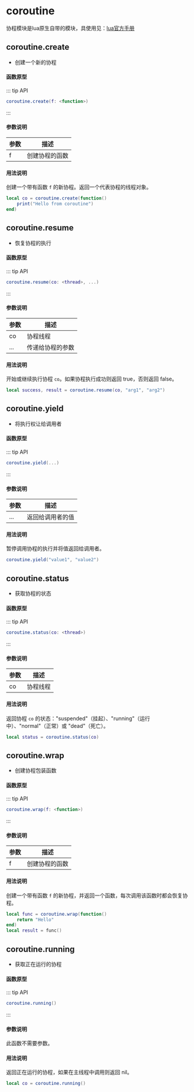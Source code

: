 
# coroutine

协程模块是lua原生自带的模块，具使用见：[lua官方手册](https://www.lua.org/manual/5.1/manual.html#5.2)

## coroutine.create

- 创建一个新的协程

#### 函数原型

::: tip API
```lua
coroutine.create(f: <function>)
```
:::


#### 参数说明

| 参数 | 描述 |
|------|------|
| f | 创建协程的函数 |

#### 用法说明

创建一个带有函数 `f` 的新协程。返回一个代表协程的线程对象。

```lua
local co = coroutine.create(function()
    print("Hello from coroutine")
end)
```

## coroutine.resume

- 恢复协程的执行

#### 函数原型

::: tip API
```lua
coroutine.resume(co: <thread>, ...)
```
:::


#### 参数说明

| 参数 | 描述 |
|------|------|
| co | 协程线程 |
| ... | 传递给协程的参数 |

#### 用法说明

开始或继续执行协程 `co`。如果协程执行成功则返回 true，否则返回 false。

```lua
local success, result = coroutine.resume(co, "arg1", "arg2")
```

## coroutine.yield

- 将执行权让给调用者

#### 函数原型

::: tip API
```lua
coroutine.yield(...)
```
:::


#### 参数说明

| 参数 | 描述 |
|------|------|
| ... | 返回给调用者的值 |

#### 用法说明

暂停调用协程的执行并将值返回给调用者。

```lua
coroutine.yield("value1", "value2")
```

## coroutine.status

- 获取协程的状态

#### 函数原型

::: tip API
```lua
coroutine.status(co: <thread>)
```
:::


#### 参数说明

| 参数 | 描述 |
|------|------|
| co | 协程线程 |

#### 用法说明

返回协程 `co` 的状态："suspended"（挂起）、"running"（运行中）、"normal"（正常）或 "dead"（死亡）。

```lua
local status = coroutine.status(co)
```

## coroutine.wrap

- 创建协程包装函数

#### 函数原型

::: tip API
```lua
coroutine.wrap(f: <function>)
```
:::


#### 参数说明

| 参数 | 描述 |
|------|------|
| f | 创建协程的函数 |

#### 用法说明

创建一个带有函数 `f` 的新协程，并返回一个函数，每次调用该函数时都会恢复协程。

```lua
local func = coroutine.wrap(function()
    return "Hello"
end)
local result = func()
```

## coroutine.running

- 获取正在运行的协程

#### 函数原型

::: tip API
```lua
coroutine.running()
```
:::


#### 参数说明

此函数不需要参数。

#### 用法说明

返回正在运行的协程，如果在主线程中调用则返回 nil。

```lua
local co = coroutine.running()
```
